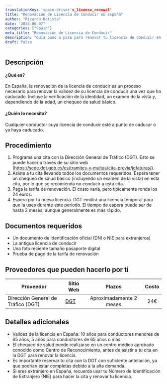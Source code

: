 ```yaml
---
translationKey: 'spain-driver's_license_renewal'
title: "Renovación de Licencia de Conducir en España"
author: "Ricardo Batista"
date: "2024-06-07"
categories: ["Spain"]
meta_title: "Renovación de Licencia de Conducir"
description: "Guía paso a paso para renovar tu licencia de conducir en España"
draft: false
---
```


## Descripción

#### ¿Qué es?
En España, la renovación de la licencia de conducir es un proceso necesario para renovar la validez de su licencia de conducir una vez que ha caducado. Incluye la verificación de la identidad, un examen de la vista y, dependiendo de la edad, un chequeo de salud básico.

#### ¿Quién lo necesita?
Cualquier conductor cuya licencia de conducir esté a punto de caducar o ya haya caducado.

## Procedimiento
1. Programa una cita con la Dirección General de Tráfico (DGT). Esto se puede hacer a través de su sitio web (https://sede.dgt.gob.es/es/tramites-y-multas/cita-previa/jefaturas/).
2. Asiste a tu cita llevando todos los documentos requeridos. Espera tener un chequeo de salud básico (incluyendo un examen de la vista) en esta cita, por lo que se recomienda no conducir a esta cita.
3. Paga la tarifa de renovación. El costo varía, pero típicamente ronda los 24 euros.
4. Espera por tu nueva licencia. DGT emitirá una licencia temporal para que la uses durante este período. El tiempo de espera puede ser de hasta 2 meses, aunque generalmente es más rápido.

## Documentos requeridos
- Un documento de identificación oficial (DNI o NIE para extranjeros)
- La antigua licencia de conducir
- Una foto reciente tamaño pasaporte digital
- Prueba de pago de la tarifa de renovación

## Proveedores que pueden hacerlo por ti

| Proveedor        |     Sitio Web     |     Plazos    |       Costo      |
| --------------- | --------------- |  :-------------: | :-------------: |
| Dirección General de Tráfico (DGT)     |  [DGT](https://sede.dgt.gob.es/es/tramites-y-multas/cita-previa/jefaturas/)       |      Aproximadamente 2 meses      |        24€       |

## Detalles adicionales
- Validez de la licencia en España: 10 años para conductores menores de 65 años, 5 años para conductores de 65 años o más.
- El chequeo de salud puede realizarse en un centro médico aprobado conocido como Centro de Reconocimiento, antes de asistir a tu cita en la DGT para renovar la licencia.
- Es importante reservar tu cita con la DGT con suficiente antelación, ya que podrían estar completas debido a la alta demanda.
- Si eres extranjero en España, recuerda usar tu Número de Identificación de Extranjero (NIE) para hacer la cita y renovar tu licencia.